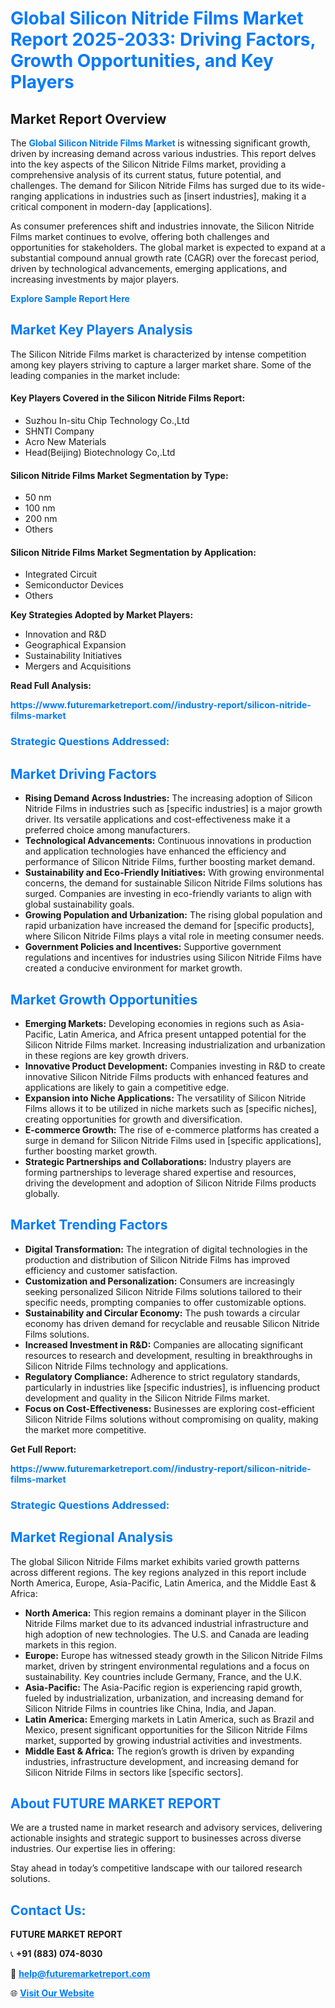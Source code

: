 <h1 style="color: #007BFF;">Global Silicon Nitride Films Market Report 2025-2033: Driving Factors, Growth Opportunities, and Key Players</h1>

<section id="overview">
<h2>Market Report Overview</h2>
<p>The <a href="https://www.futuremarketreport.com//industry-report/silicon-nitride-films-market" style="color: #007BFF; text-decoration: none;"><strong>Global Silicon Nitride Films Market</strong></a> is witnessing significant growth, driven by increasing demand across various industries. This report delves into the key aspects of the Silicon Nitride Films market, providing a comprehensive analysis of its current status, future potential, and challenges. The demand for Silicon Nitride Films has surged due to its wide-ranging applications in industries such as [insert industries], making it a critical component in modern-day [applications].</p>
<p>As consumer preferences shift and industries innovate, the Silicon Nitride Films market continues to evolve, offering both challenges and opportunities for stakeholders. The global market is expected to expand at a substantial compound annual growth rate (CAGR) over the forecast period, driven by technological advancements, emerging applications, and increasing investments by major players.</p>
</section>

<section id="overview">
<p><a href="https://www.futuremarketreport.com//request-sample/reportId=92664" style="color: #007BFF; text-decoration: none;"><strong>Explore Sample Report Here</strong></a></p>
</section>

<section id="key-players">
<h2 style="color: #007BFF;">Market Key Players Analysis</h2>
<p>The Silicon Nitride Films market is characterized by intense competition among key players striving to capture a larger market share. Some of the leading companies in the market include:</p>
<h4>Key Players Covered in the Silicon Nitride Films Report:</h4>
<ul><li>Suzhou In-situ Chip Technology Co.,Ltd</li><li>SHNTI Company</li><li>Acro New Materials</li><li>Head(Beijing) Biotechnology Co,.Ltd</li></ul>
<h4>Silicon Nitride Films Market Segmentation by Type:</h4>
<ul><li>50 nm</li><li>100 nm</li><li>200 nm</li><li>Others</li></ul>

<h4>Silicon Nitride Films Market Segmentation by Application:</h4>
<ul><li>Integrated Circuit</li><li>Semiconductor Devices</li><li>Others</li></ul>
<p><strong>Key Strategies Adopted by Market Players:</strong></p>
<ul>
<li>Innovation and R&D</li>
<li>Geographical Expansion</li>
<li>Sustainability Initiatives</li>
<li>Mergers and Acquisitions</li>
</ul>
</section>

<section>
<p><strong>Read Full Analysis: </strong></p><a href="https://www.futuremarketreport.com//industry-report/silicon-nitride-films-market" style="color: #007BFF; text-decoration: none;"><strong>https://www.futuremarketreport.com//industry-report/silicon-nitride-films-market</strong></a>
<h3 style="color: #007BFF;">Strategic Questions Addressed:</h3>
</section>

<section id="driving-factors">
<h2 style="color: #007BFF;">Market Driving Factors</h2>
<ul>
<li><strong>Rising Demand Across Industries:</strong> The increasing adoption of Silicon Nitride Films in industries such as [specific industries] is a major growth driver. Its versatile applications and cost-effectiveness make it a preferred choice among manufacturers.</li>
<li><strong>Technological Advancements:</strong> Continuous innovations in production and application technologies have enhanced the efficiency and performance of Silicon Nitride Films, further boosting market demand.</li>
<li><strong>Sustainability and Eco-Friendly Initiatives:</strong> With growing environmental concerns, the demand for sustainable Silicon Nitride Films solutions has surged. Companies are investing in eco-friendly variants to align with global sustainability goals.</li>
<li><strong>Growing Population and Urbanization:</strong> The rising global population and rapid urbanization have increased the demand for [specific products], where Silicon Nitride Films plays a vital role in meeting consumer needs.</li>
<li><strong>Government Policies and Incentives:</strong> Supportive government regulations and incentives for industries using Silicon Nitride Films have created a conducive environment for market growth.</li>
</ul>
</section>

<section id="growth-opportunities">
<h2 style="color: #007BFF;">Market Growth Opportunities</h2>
<ul>
<li><strong>Emerging Markets:</strong> Developing economies in regions such as Asia-Pacific, Latin America, and Africa present untapped potential for the Silicon Nitride Films market. Increasing industrialization and urbanization in these regions are key growth drivers.</li>
<li><strong>Innovative Product Development:</strong> Companies investing in R&D to create innovative Silicon Nitride Films products with enhanced features and applications are likely to gain a competitive edge.</li>
<li><strong>Expansion into Niche Applications:</strong> The versatility of Silicon Nitride Films allows it to be utilized in niche markets such as [specific niches], creating opportunities for growth and diversification.</li>
<li><strong>E-commerce Growth:</strong> The rise of e-commerce platforms has created a surge in demand for Silicon Nitride Films used in [specific applications], further boosting market growth.</li>
<li><strong>Strategic Partnerships and Collaborations:</strong> Industry players are forming partnerships to leverage shared expertise and resources, driving the development and adoption of Silicon Nitride Films products globally.</li>
</ul>
</section>

<section id="trending-factors">
<h2 style="color: #007BFF;">Market Trending Factors</h2>
<ul>
<li><strong>Digital Transformation:</strong> The integration of digital technologies in the production and distribution of Silicon Nitride Films has improved efficiency and customer satisfaction.</li>
<li><strong>Customization and Personalization:</strong> Consumers are increasingly seeking personalized Silicon Nitride Films solutions tailored to their specific needs, prompting companies to offer customizable options.</li>
<li><strong>Sustainability and Circular Economy:</strong> The push towards a circular economy has driven demand for recyclable and reusable Silicon Nitride Films solutions.</li>
<li><strong>Increased Investment in R&D:</strong> Companies are allocating significant resources to research and development, resulting in breakthroughs in Silicon Nitride Films technology and applications.</li>
<li><strong>Regulatory Compliance:</strong> Adherence to strict regulatory standards, particularly in industries like [specific industries], is influencing product development and quality in the Silicon Nitride Films market.</li>
<li><strong>Focus on Cost-Effectiveness:</strong> Businesses are exploring cost-efficient Silicon Nitride Films solutions without compromising on quality, making the market more competitive.</li>
</ul>
</section>

<section>
<p><strong>Get Full Report: </strong></p><a href="https://www.futuremarketreport.com//industry-report/silicon-nitride-films-market" style="color: #007BFF; text-decoration: none;"><strong>https://www.futuremarketreport.com//industry-report/silicon-nitride-films-market</strong></a>
<h3 style="color: #007BFF;">Strategic Questions Addressed:</h3>
</section>


<section id="regional-analysis">
<h2 style="color: #007BFF;">Market Regional Analysis</h2>
<p>The global Silicon Nitride Films market exhibits varied growth patterns across different regions. The key regions analyzed in this report include North America, Europe, Asia-Pacific, Latin America, and the Middle East & Africa:</p>
<ul>
<li><strong>North America:</strong> This region remains a dominant player in the Silicon Nitride Films market due to its advanced industrial infrastructure and high adoption of new technologies. The U.S. and Canada are leading markets in this region.</li>
<li><strong>Europe:</strong> Europe has witnessed steady growth in the Silicon Nitride Films market, driven by stringent environmental regulations and a focus on sustainability. Key countries include Germany, France, and the U.K.</li>
<li><strong>Asia-Pacific:</strong> The Asia-Pacific region is experiencing rapid growth, fueled by industrialization, urbanization, and increasing demand for Silicon Nitride Films in countries like China, India, and Japan.</li>
<li><strong>Latin America:</strong> Emerging markets in Latin America, such as Brazil and Mexico, present significant opportunities for the Silicon Nitride Films market, supported by growing industrial activities and investments.</li>
<li><strong>Middle East & Africa:</strong> The region’s growth is driven by expanding industries, infrastructure development, and increasing demand for Silicon Nitride Films in sectors like [specific sectors].</li>
</ul>
</section>

<footer>
<h2 style="color: #007BFF;">About FUTURE MARKET REPORT</h2>
<p>We are a trusted name in market research and advisory services, delivering actionable insights and strategic support to businesses across diverse industries. Our expertise lies in offering:</p>

<p>Stay ahead in today’s competitive landscape with our tailored research solutions.</p>

<h2 style="color: #007BFF;">Contact Us:</h2>
<p><strong>FUTURE MARKET REPORT</strong></p>
<p>📞 <strong>+91 (883) 074-8030</strong></p>
<p>📧 <strong><a href="mailto:help@futuremarketreport.com" style="color: #007BFF;">help@futuremarketreport.com</a></strong></p>
<p>🌐 <strong><a href="https://www.futuremarketreport.com/" style="color: #007BFF;">Visit Our Website</a></strong></p>
</footer>